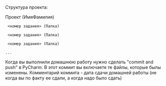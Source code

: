 Структура проекта:

Проект (ИмяФамилия)

     <номер задания> (Папка)
    
     <номер задания> (Папка)

     <номер задания> (Папка)

    ...


Когда вы выполнили домашнюю работу нужно сделать "commit and push" в PyCharm. В этот коммит вы включаете те файлы, которые былы изменены.
Комментарий коммита - дата сдачи домашней работы (не когда вы по факту ее сдали, а когда надо было сдать)
